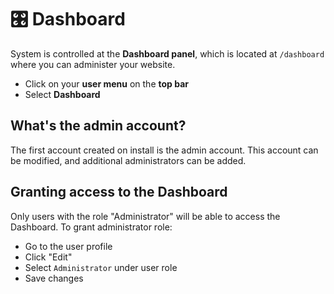 # 🎛 Dashboard

System is controlled at the **Dashboard panel**, which is located at `/dashboard` where you can administer your website.

* Click on your **user menu** on the **top bar**
* Select **Dashboard**

<!-- ![Dashboard](../src/screen/dashboard_3.19.png "Dashboard") -->

## What's the admin account?

The first account created on install is the admin account. This account can be modified, and additional administrators can be added.

## Granting access to the Dashboard

Only users with the role "Administrator" will be able to access the Dashboard. To grant administrator role:

* Go to the user profile
* Click "Edit"
* Select `Administrator` under user role
* Save changes

